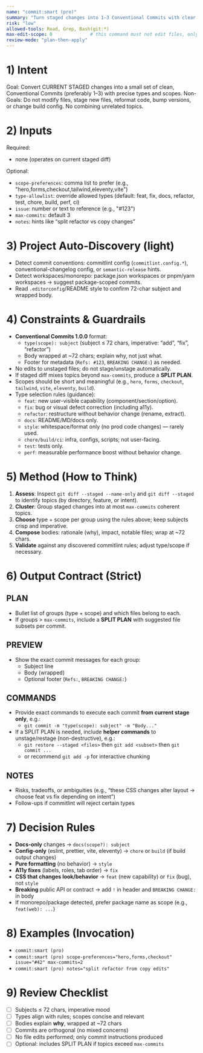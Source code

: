 ```yaml
---
name: "commit:smart (pro)"
summary: "Turn staged changes into 1–3 Conventional Commits with clear scopes"
risk: "low"
allowed-tools: Read, Grep, Bash(git:*)
max-edit-scope: 0              # this command must not edit files, only craft commits
review-mode: "plan-then-apply"
---
```


# 1) Intent
Goal: Convert CURRENT STAGED changes into a small set of clean, Conventional Commits (preferably 1–3) with precise types and scopes.
Non-Goals: Do not modify files, stage new files, reformat code, bump versions, or change build config. No combining unrelated topics.

# 2) Inputs
Required:
- none (operates on current staged diff)

Optional:
- `scope-preferences`: comma list to prefer (e.g., "hero,forms,checkout,tailwind,eleventy,vite")
- `type-allowlist`: override allowed types (default: feat, fix, docs, refactor, test, chore, build, perf, ci)
- `issue`: number or text to reference (e.g., "#123")
- `max-commits`: default 3
- `notes`: hints like “split refactor vs copy changes”

# 3) Project Auto-Discovery (light)
- Detect commit conventions: commitlint config (`commitlint.config.*`), conventional-changelog config, or `semantic-release` hints.
- Detect workspaces/monorepo: package.json workspaces or pnpm/yarn workspaces → suggest package-scoped commits.
- Read `.editorconfig`/README style to confirm 72-char subject and wrapped body.

# 4) Constraints & Guardrails
- **Conventional Commits 1.0.0** format:
  - `type(scope): subject` (subject ≤ 72 chars, imperative: “add”, “fix”, “refactor”)
  - Body wrapped at ~72 chars; explain why, not just what.
  - Footer for metadata (`Refs: #123`, `BREAKING CHANGE:`) as needed.
- No edits to unstaged files; do not stage/unstage automatically.
- If staged diff mixes topics beyond `max-commits`, produce a **SPLIT PLAN**.
- Scopes should be short and meaningful (e.g., `hero`, `forms`, `checkout`, `tailwind`, `vite`, `eleventy`, `build`).
- Type selection rules (guidance):
  - `feat`: new user-visible capability (component/section/option).
  - `fix`: bug or visual defect correction (including a11y).
  - `refactor`: restructure without behavior change (rename, extract).
  - `docs`: README/MD/docs only.
  - `style`: whitespace/format only (no prod code changes) — rarely used.
  - `chore/build/ci`: infra, configs, scripts; not user-facing.
  - `test`: tests only.
  - `perf`: measurable performance boost without behavior change.

# 5) Method (How to Think)
1) **Assess**: Inspect `git diff --staged --name-only` and `git diff --staged` to identify topics (by directory, feature, or intent).
2) **Cluster**: Group staged changes into at most `max-commits` coherent topics.
3) **Choose** type + scope per group using the rules above; keep subjects crisp and imperative.
4) **Compose** bodies: rationale (why), impact, notable files; wrap at ~72 chars.
5) **Validate** against any discovered commitlint rules; adjust type/scope if necessary.

# 6) Output Contract (Strict)

## PLAN
- Bullet list of groups (type + scope) and which files belong to each.
- If groups > `max-commits`, include a **SPLIT PLAN** with suggested file subsets per commit.

## PREVIEW
- Show the exact commit messages for each group:
  - Subject line
  - Body (wrapped)
  - Optional footer (`Refs:`, `BREAKING CHANGE:`)

## COMMANDS
- Provide exact commands to execute each commit **from current stage only**, e.g.:
  - `git commit -m "type(scope): subject" -m "Body..."`
- If a SPLIT PLAN is needed, include **helper commands** to unstage/restage (non-destructive), e.g.:
  - `git restore --staged <files>` then `git add <subset>` then `git commit ...`
  - or recommend `git add -p` for interactive chunking

## NOTES
- Risks, tradeoffs, or ambiguities (e.g., “these CSS changes alter layout → choose feat vs fix depending on intent”)
- Follow-ups if commitlint will reject certain types

# 7) Decision Rules
- **Docs-only** changes → `docs(scope?): subject`
- **Config-only** (eslint, prettier, vite, eleventy) → `chore` or `build` (if build output changes)
- **Pure formatting** (no behavior) → `style`
- **A11y fixes** (labels, roles, tab order) → `fix`
- **CSS that changes look/behavior** → `feat` (new capability) or `fix` (bug), not `style`
- **Breaking** public API or contract → add `!` in header and `BREAKING CHANGE:` in body
- If monorepo/package detected, prefer package name as scope (e.g., `feat(web): ...`)

# 8) Examples (Invocation)
- `commit:smart (pro)`
- `commit:smart (pro) scope-preferences="hero,forms,checkout" issue="#42" max-commits=2`
- `commit:smart (pro) notes="split refactor from copy edits"`

# 9) Review Checklist
- [ ] Subjects ≤ 72 chars, imperative mood
- [ ] Types align with rules; scopes concise and relevant
- [ ] Bodies explain **why**, wrapped at ~72 chars
- [ ] Commits are orthogonal (no mixed concerns)
- [ ] No file edits performed; only commit instructions produced
- [ ] Optional: includes SPLIT PLAN if topics exceed `max-commits`